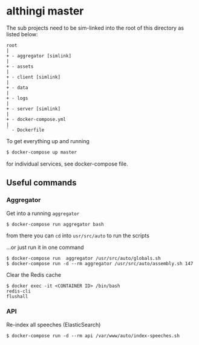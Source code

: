 # althingi master

The sub projects need to be sim-linked into the root of this directory
as listed below:

```
root
|
+ - aggregator [simlink]
|
+ - assets
| 
+ - client [simlink]
|
+ - data
|
+ - logs
|
+ - server [simlink]
| 
+ - docker-compose.yml
| 
` - Dockerfile
```


To get everything up and running

```bash
$ docker-compose up master
```

for individual services, see docker-compose file.


## Useful commands

### Aggregator

Get into a running `aggregator`
```
$ docker-compose run aggregator bash
```
from there you can `cd` into `usr/src/auto` to run the scripts

...or just run it in one command
```
$ docker-compose run  aggregator /usr/src/auto/globals.sh
$ docker-compose run -d --rm aggregator /usr/src/auto/assembly.sh 147
```


Clear the Redis cache
```
$ docker exec -it <CONTAINER ID> /bin/bash
redis-cli
flushall
```

### API

Re-index all speeches (ElasticSearch)
```
$ docker-compose run -d --rm api /var/www/auto/index-speeches.sh
```
